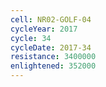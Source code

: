 ```yaml
---
cell: NR02-GOLF-04
cycleYear: 2017
cycle: 34
cycleDate: 2017-34
resistance: 3400000
enlightened: 352000 
---
```

      